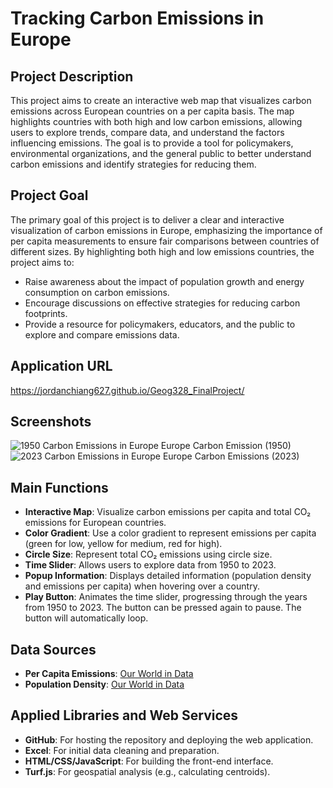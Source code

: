 # Tracking Carbon Emissions in Europe

## Project Description
This project aims to create an interactive web map that visualizes carbon emissions across European countries on a per capita basis. The map highlights countries with both high and low carbon emissions, allowing users to explore trends, compare data, and understand the factors influencing emissions. The goal is to provide a tool for policymakers, environmental organizations, and the general public to better understand carbon emissions and identify strategies for reducing them.

## Project Goal
The primary goal of this project is to deliver a clear and interactive visualization of carbon emissions in Europe, emphasizing the importance of per capita measurements to ensure fair comparisons between countries of different sizes. By highlighting both high and low emissions countries, the project aims to:
- Raise awareness about the impact of population growth and energy consumption on carbon emissions.
- Encourage discussions on effective strategies for reducing carbon footprints.
- Provide a resource for policymakers, educators, and the public to explore and compare emissions data.

## Application URL
https://jordanchiang627.github.io/Geog328_FinalProject/

## Screenshots
![1950 Carbon Emissions in Europe](images/screenshot1950.png)
Europe Carbon Emission (1950)
![2023 Carbon Emissions in Europe](images/screenshot2023.png)
Europe Carbon Emissions (2023)

## Main Functions
- **Interactive Map**: Visualize carbon emissions per capita and total CO₂ emissions for European countries.
- **Color Gradient**: Use a color gradient to represent emissions per capita (green for low, yellow for medium, red for high).
- **Circle Size**: Represent total CO₂ emissions using circle size.
- **Time Slider**: Allows users to explore data from 1950 to 2023.
- **Popup Information**: Displays detailed information (population density and emissions per capita) when hovering over a country.
- **Play Button**: Animates the time slider, progressing through the years from 1950 to 2023. The button can be pressed again to pause. The button will automatically loop.

## Data Sources
- **Per Capita Emissions**: [Our World in Data](https://ourworldindata.org/grapher/co-emissions-per-capita)
- **Population Density**: [Our World in Data](https://ourworldindata.org/grapher/population-density)

## Applied Libraries and Web Services
- **GitHub**: For hosting the repository and deploying the web application.
- **Excel**: For initial data cleaning and preparation.
- **HTML/CSS/JavaScript**: For building the front-end interface.
- **Turf.js**: For geospatial analysis (e.g., calculating centroids).
